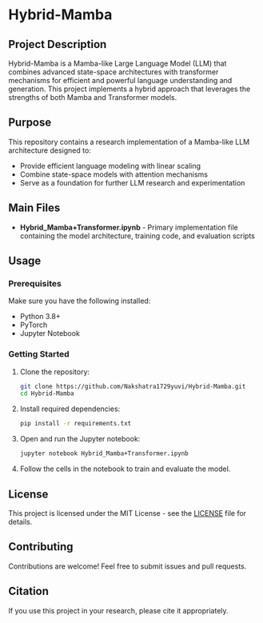 # Hybrid-Mamba

## Project Description

Hybrid-Mamba is a Mamba-like Large Language Model (LLM) that combines advanced state-space architectures with transformer mechanisms for efficient and powerful language understanding and generation. This project implements a hybrid approach that leverages the strengths of both Mamba and Transformer models.

## Purpose

This repository contains a research implementation of a Mamba-like LLM architecture designed to:
- Provide efficient language modeling with linear scaling
- Combine state-space models with attention mechanisms
- Serve as a foundation for further LLM research and experimentation

## Main Files

- **Hybrid_Mamba+Transformer.ipynb** - Primary implementation file containing the model architecture, training code, and evaluation scripts

## Usage

### Prerequisites

Make sure you have the following installed:
- Python 3.8+
- PyTorch
- Jupyter Notebook

### Getting Started

1. Clone the repository:
   ```bash
   git clone https://github.com/Nakshatra1729yuvi/Hybrid-Mamba.git
   cd Hybrid-Mamba
   ```

2. Install required dependencies:
   ```bash
   pip install -r requirements.txt
   ```

3. Open and run the Jupyter notebook:
   ```bash
   jupyter notebook Hybrid_Mamba+Transformer.ipynb
   ```

4. Follow the cells in the notebook to train and evaluate the model.

## License

This project is licensed under the MIT License - see the [LICENSE](LICENSE) file for details.

## Contributing

Contributions are welcome! Feel free to submit issues and pull requests.

## Citation

If you use this project in your research, please cite it appropriately.
